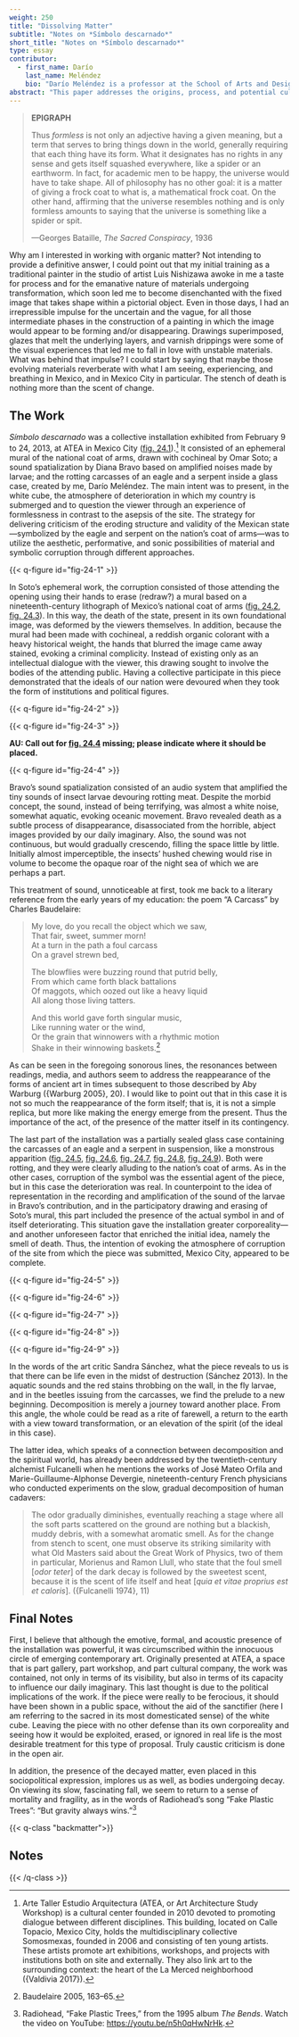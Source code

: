 ```yaml
---
weight: 250
title: "Dissolving Matter"
subtitle: "Notes on *Símbolo descarnado*"
short_title: "Notes on *Símbolo descarnado*"
type: essay
contributor:
  - first_name: Darío
    last_name: Meléndez
    bio: "Darío Meléndez is a professor at the School of Arts and Design at the Universidad Nacional Autónoma de México. He pursued his bachelor’s and master’s degrees in visual arts with a specialization in painting, as well as his doctorate in arts and design, at that university. His artistic research focuses on material explorations based in painting, while also touching on the fields of drawing, action art, installation art, and beyond."
abstract: "This paper addresses the origins, process, and potential cultural resonances of the installation *Símbolo descarnado* (2013), presented at ATEA, Mexico City, in 2013, which invoked the earthly presences of the eagle and the serpent, symbols on the Mexican flag, using organic matter that was undergoing decomposition. In this approach to the image as a Warburgian force field, the work proposes viewing the material and symbolic decomposition of Mexico’s foundational legend as rendering it a formless territory whose detritus appears to whisper that another nation is possible."
---
```

>
> **EPIGRAPH**
>
> Thus *formless* is not only an adjective having a given meaning, but a term that serves to bring things down in the world, generally requiring that each thing have its form. What it designates has no rights in any sense and gets itself squashed everywhere, like a spider or an earthworm. In fact, for academic men to be happy, the universe would have to take shape. All of philosophy has no other goal: it is a matter of giving a frock coat to what is, a mathematical frock coat. On the other hand, affirming that the universe resembles nothing and is only formless amounts to saying that the universe is something like a spider or spit.
>
> —Georges Bataille, *The Sacred Conspiracy*, 1936

Why am I interested in working with organic matter? Not intending to provide a definitive answer, I could point out that my initial training as a traditional painter in the studio of artist Luis Nishizawa awoke in me a taste for process and for the emanative nature of materials undergoing transformation, which soon led me to become disenchanted with the fixed image that takes shape within a pictorial object. Even in those days, I had an irrepressible impulse for the uncertain and the vague, for all those intermediate phases in the construction of a painting in which the image would appear to be forming and/or disappearing. Drawings superimposed, glazes that melt the underlying layers, and varnish drippings were some of the visual experiences that led me to fall in love with unstable materials. What was behind that impulse? I could start by saying that maybe those evolving materials reverberate with what I am seeing, experiencing, and breathing in Mexico, and in Mexico City in particular. The stench of death is nothing more than the scent of change.

## The Work

*Símbolo descarnado* was a collective installation exhibited from February 9 to 24, 2013, at ATEA in Mexico City ([fig. 24.1](#fig-24-1)).[^1] It consisted of an ephemeral mural of the national coat of arms, drawn with cochineal by Omar Soto; a sound spatialization by Diana Bravo based on amplified noises made by larvae; and the rotting carcasses of an eagle and a serpent inside a glass case, created by me, Darío Meléndez. The main intent was to present, in the white cube, the atmosphere of deterioration in which my country is submerged and to question the viewer through an experience of formlessness in contrast to the asepsis of the site. The strategy for delivering criticism of the eroding structure and validity of the Mexican state—symbolized by the eagle and serpent on the nation’s coat of arms—was to utilize the aesthetic, performative, and sonic possibilities of material and symbolic corruption through different approaches.

{{< q-figure id="fig-24-1" >}}

In Soto’s ephemeral work, the corruption consisted of those attending the opening using their hands to erase (redraw?) a mural based on a nineteenth-century lithograph of Mexico’s national coat of arms ([fig. 24.2](#fig-24-2), [fig. 24.3](#fig-24-3)). In this way, the death of the state, present in its own foundational image, was deformed by the viewers themselves. In addition, because the mural had been made with cochineal, a reddish organic colorant with a heavy historical weight, the hands that blurred the image came away stained, evoking a criminal complicity. Instead of existing only as an intellectual dialogue with the viewer, this drawing sought to involve the bodies of the attending public. Having a collective participate in this piece demonstrated that the ideals of our nation were devoured when they took the form of institutions and political figures.

{{< q-figure id="fig-24-2" >}}

{{< q-figure id="fig-24-3" >}}

**AU: Call out for [fig. 24.4](#fig-24-4) missing; please indicate where it should be placed.**

{{< q-figure id="fig-24-4" >}}

Bravo’s sound spatialization consisted of an audio system that amplified the tiny sounds of insect larvae devouring rotting meat. Despite the morbid concept, the sound, instead of being terrifying, was almost a white noise, somewhat aquatic, evoking oceanic movement. Bravo revealed death as a subtle process of disappearance, disassociated from the horrible, abject images provided by our daily imaginary. Also, the sound was not continuous, but would gradually crescendo, filling the space little by little. Initially almost imperceptible, the insects’ hushed chewing would rise in volume to become the opaque roar of the night sea of which we are perhaps a part.

This treatment of sound, unnoticeable at first, took me back to a literary reference from the early years of my education: the poem “A Carcass” by Charles Baudelaire:

> My love, do you recall the object which we saw,\
> That fair, sweet, summer morn!\
> At a turn in the path a foul carcass\
> On a gravel strewn bed,
>
> The blowflies were buzzing round that putrid belly,\
> From which came forth black battalions\
> Of maggots, which oozed out like a heavy liquid\
> All along those living tatters.
>
> And this world gave forth singular music,\
> Like running water or the wind,\
> Or the grain that winnowers with a rhythmic motion\
> Shake in their winnowing baskets.[^2]

As can be seen in the foregoing sonorous lines, the resonances between readings, media, and authors seem to address the reappearance of the forms of ancient art in times subsequent to those described by Aby Warburg ({Warburg 2005}, 20). I would like to point out that in this case it is not so much the reappearance of the form itself; that is, it is not a simple replica, but more like making the energy emerge from the present. Thus the importance of the act, of the presence of the matter itself in its contingency.

The last part of the installation was a partially sealed glass case containing the carcasses of an eagle and a serpent in suspension, like a monstrous apparition ([fig. 24.5](#fig-24-5), [fig. 24.6](#fig-24-6), [fig. 24.7](#fig-24-7), [fig. 24.8](#fig-24-8), [fig. 24.9](#fig-24-9)). Both were rotting, and they were clearly alluding to the nation’s coat of arms. As in the other cases, corruption of the symbol was the essential agent of the piece, but in this case the deterioration was real. In counterpoint to the idea of representation in the recording and amplification of the sound of the larvae in Bravo’s contribution, and in the participatory drawing and erasing of Soto’s mural, this part included the presence of the actual symbol in and of itself deteriorating. This situation gave the installation greater corporeality—and another unforeseen factor that enriched the initial idea, namely the smell of death. Thus, the intention of evoking the atmosphere of corruption of the site from which the piece was submitted, Mexico City, appeared to be complete.

{{< q-figure id="fig-24-5" >}}

{{< q-figure id="fig-24-6" >}}

{{< q-figure id="fig-24-7" >}}

{{< q-figure id="fig-24-8" >}}

{{< q-figure id="fig-24-9" >}}

In the words of the art critic Sandra Sánchez, what the piece reveals to us is that there can be life even in the midst of destruction (Sánchez 2013). In the aquatic sounds and the red stains throbbing on the wall, in the fly larvae, and in the beetles issuing from the carcasses, we find the prelude to a new beginning. Decomposition is merely a journey toward another place. From this angle, the whole could be read as a rite of farewell, a return to the earth with a view toward transformation, or an elevation of the spirit (of the ideal in this case).

The latter idea, which speaks of a connection between decomposition and the spiritual world, has already been addressed by the twentieth-century alchemist Fulcanelli when he mentions the works of José Mateo Orfila and Marie-Guillaume-Alphonse Devergie, nineteenth-century French physicians who conducted experiments on the slow, gradual decomposition of human cadavers:

> The odor gradually diminishes, eventually reaching a stage where all the soft parts scattered on the ground are nothing but a blackish, muddy debris, with a somewhat aromatic smell. As for the change from stench to scent, one must observe its striking similarity with what Old Masters said about the Great Work of Physics, two of them in particular, Morienus and Ramon Llull, who state that the foul smell \[*odor teter*\] of the dark decay is followed by the sweetest scent, because it is the scent of life itself and heat \[*quia et vitae proprius est et caloris*\]. ({Fulcanelli 1974}, 11)

## Final Notes

First, I believe that although the emotive, formal, and acoustic presence of the installation was powerful, it was circumscribed within the innocuous circle of emerging contemporary art. Originally presented at ATEA, a space that is part gallery, part workshop, and part cultural company, the work was contained, not only in terms of its visibility, but also in terms of its capacity to influence our daily imaginary. This last thought is due to the political implications of the work. If the piece were really to be ferocious, it should have been shown in a public space, without the aid of the sanctifier (here I am referring to the sacred in its most domesticated sense) of the white cube. Leaving the piece with no other defense than its own corporeality and seeing how it would be exploited, erased, or ignored in real life is the most desirable treatment for this type of proposal. Truly caustic criticism is done in the open air.

In addition, the presence of the decayed matter, even placed in this sociopolitical expression, implores us as well, as bodies undergoing decay. On viewing its slow, fascinating fall, we seem to return to a sense of mortality and fragility, as in the words of Radiohead’s song “Fake Plastic Trees”: “But gravity always wins.”[^3]

{{< q-class "backmatter">}}
## Notes
{{< /q-class >}}

[^1]: Arte Taller Estudio Arquitectura (ATEA, or Art Architecture Study Workshop) is a cultural center founded in 2010 devoted to promoting dialogue between different disciplines. This building, located on Calle Topacio, Mexico City, holds the multidisciplinary collective Somosmexas, founded in 2006 and consisting of ten young artists. These artists promote art exhibitions, workshops, and projects with institutions both on site and externally. They also link art to the surrounding context: the heart of the La Merced neighborhood ({Valdivia 2017}).

[^2]: Baudelaire 2005, 163–65.

[^3]: Radiohead, “Fake Plastic Trees,” from the 1995 album *The Bends*. Watch the video on YouTube: <https://youtu.be/n5h0qHwNrHk>.
